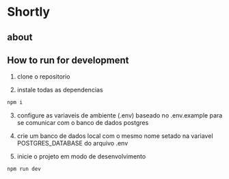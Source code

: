 # Shortly

## about

## How to run for development

1. clone o repositorio

2. instale todas as dependencias

``` bash
npm i
```

3. configure as variaveis de ambiente (.env) baseado no .env.example para se comunicar com o banco de dados postgres

4. crie um banco de dados local com o mesmo nome setado na variavel POSTGRES_DATABASE do arquivo .env

5. inicie o projeto em modo de desenvolvimento

``` bash
npm run dev
```